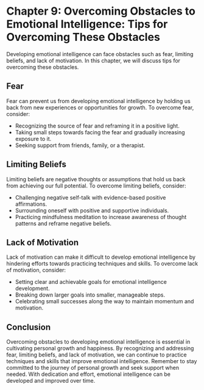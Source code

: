 Chapter 9: Overcoming Obstacles to Emotional Intelligence: Tips for Overcoming These Obstacles
==============================================================================================

Developing emotional intelligence can face obstacles such as fear, limiting beliefs, and lack of motivation. In this chapter, we will discuss tips for overcoming these obstacles.

Fear
----

Fear can prevent us from developing emotional intelligence by holding us back from new experiences or opportunities for growth. To overcome fear, consider:

* Recognizing the source of fear and reframing it in a positive light.
* Taking small steps towards facing the fear and gradually increasing exposure to it.
* Seeking support from friends, family, or a therapist.

Limiting Beliefs
----------------

Limiting beliefs are negative thoughts or assumptions that hold us back from achieving our full potential. To overcome limiting beliefs, consider:

* Challenging negative self-talk with evidence-based positive affirmations.
* Surrounding oneself with positive and supportive individuals.
* Practicing mindfulness meditation to increase awareness of thought patterns and reframe negative beliefs.

Lack of Motivation
------------------

Lack of motivation can make it difficult to develop emotional intelligence by hindering efforts towards practicing techniques and skills. To overcome lack of motivation, consider:

* Setting clear and achievable goals for emotional intelligence development.
* Breaking down larger goals into smaller, manageable steps.
* Celebrating small successes along the way to maintain momentum and motivation.

Conclusion
----------

Overcoming obstacles to developing emotional intelligence is essential in cultivating personal growth and happiness. By recognizing and addressing fear, limiting beliefs, and lack of motivation, we can continue to practice techniques and skills that improve emotional intelligence. Remember to stay committed to the journey of personal growth and seek support when needed. With dedication and effort, emotional intelligence can be developed and improved over time.
